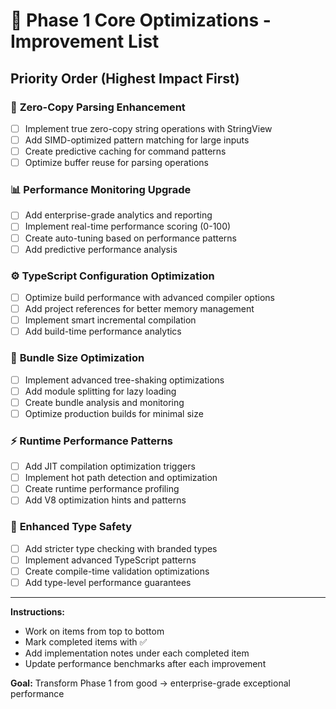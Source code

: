 # 🎯 Phase 1 Core Optimizations - Improvement List

## Priority Order (Highest Impact First)

### 🔄 **Zero-Copy Parsing Enhancement**

- [ ] Implement true zero-copy string operations with StringView
- [ ] Add SIMD-optimized pattern matching for large inputs
- [ ] Create predictive caching for command patterns
- [ ] Optimize buffer reuse for parsing operations

### 📊 **Performance Monitoring Upgrade**

- [ ] Add enterprise-grade analytics and reporting
- [ ] Implement real-time performance scoring (0-100)
- [ ] Create auto-tuning based on performance patterns
- [ ] Add predictive performance analysis

### ⚙️ **TypeScript Configuration Optimization**

- [ ] Optimize build performance with advanced compiler options
- [ ] Add project references for better memory management
- [ ] Implement smart incremental compilation
- [ ] Add build-time performance analytics

### 🧠 **Bundle Size Optimization**

- [ ] Implement advanced tree-shaking optimizations
- [ ] Add module splitting for lazy loading
- [ ] Create bundle analysis and monitoring
- [ ] Optimize production builds for minimal size

### ⚡ **Runtime Performance Patterns**

- [ ] Add JIT compilation optimization triggers
- [ ] Implement hot path detection and optimization
- [ ] Create runtime performance profiling
- [ ] Add V8 optimization hints and patterns

### 🎨 **Enhanced Type Safety**

- [ ] Add stricter type checking with branded types
- [ ] Implement advanced TypeScript patterns
- [ ] Create compile-time validation optimizations
- [ ] Add type-level performance guarantees

---

**Instructions:**

- Work on items from top to bottom
- Mark completed items with ✅
- Add implementation notes under each completed item
- Update performance benchmarks after each improvement

**Goal:** Transform Phase 1 from good → enterprise-grade exceptional performance
